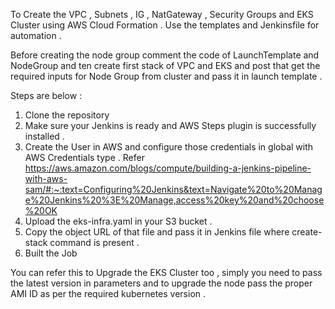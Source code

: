 To Create the VPC , Subnets , IG , NatGateway , Security Groups and EKS Cluster using AWS Cloud Formation . Use the templates and Jenkinsfile for automation .

Before creating the node group comment the code of LaunchTemplate and NodeGroup and ten create first stack of VPC and EKS and post that get the required inputs for Node Group from cluster and pass it in launch template .

Steps are below : 
1. Clone the repository 
2. Make sure your Jenkins is ready and AWS Steps plugin is successfully installed .
3. Create the User in AWS and configure those credentials in global with AWS Credentials type . Refer https://aws.amazon.com/blogs/compute/building-a-jenkins-pipeline-with-aws-sam/#:~:text=Configuring%20Jenkins&text=Navigate%20to%20Manage%20Jenkins%20%3E%20Manage,access%20key%20and%20choose%20OK
4. Upload the eks-infra.yaml in your S3 bucket .
5. Copy the object URL of that file and pass it in Jenkins file where create-stack command is present .
6. Built the Job

You can refer this to Upgrade the EKS Cluster too , simply you need to pass the latest version in parameters and to upgrade the node pass the proper AMI ID as per the required kubernetes version .

